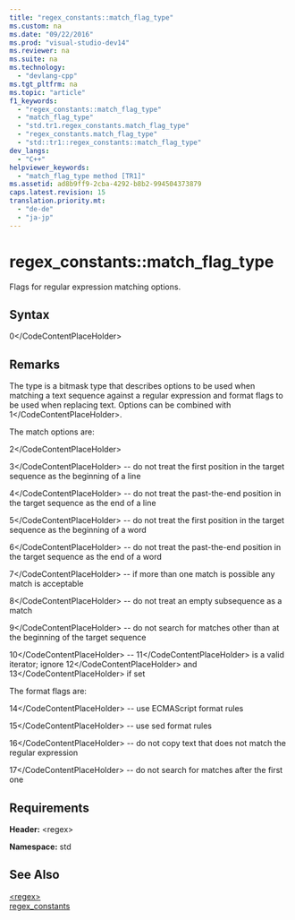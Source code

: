 ```yaml
---
title: "regex_constants::match_flag_type"
ms.custom: na
ms.date: "09/22/2016"
ms.prod: "visual-studio-dev14"
ms.reviewer: na
ms.suite: na
ms.technology: 
  - "devlang-cpp"
ms.tgt_pltfrm: na
ms.topic: "article"
f1_keywords: 
  - "regex_constants::match_flag_type"
  - "match_flag_type"
  - "std.tr1.regex_constants.match_flag_type"
  - "regex_constants.match_flag_type"
  - "std::tr1::regex_constants::match_flag_type"
dev_langs: 
  - "C++"
helpviewer_keywords: 
  - "match_flag_type method [TR1]"
ms.assetid: ad8b9ff9-2cba-4292-b8b2-994504373879
caps.latest.revision: 15
translation.priority.mt: 
  - "de-de"
  - "ja-jp"
---
```

# regex_constants::match_flag_type
Flags for regular expression matching options.  
  
## Syntax  
  
<CodeContentPlaceHolder>0\</CodeContentPlaceHolder>  
## Remarks  
 The type is a bitmask type that describes options to be used when matching a text sequence against a regular expression and format flags to be used when replacing text. Options can be combined with <CodeContentPlaceHolder>1\</CodeContentPlaceHolder>.  
  
 The match options are:  
  
 <CodeContentPlaceHolder>2\</CodeContentPlaceHolder>  
  
 <CodeContentPlaceHolder>3\</CodeContentPlaceHolder> -- do not treat the first position in the target sequence as the beginning of a line  
  
 <CodeContentPlaceHolder>4\</CodeContentPlaceHolder> -- do not treat the past-the-end position in the target sequence as the end of a line  
  
 <CodeContentPlaceHolder>5\</CodeContentPlaceHolder> -- do not treat the first position in the target sequence as the beginning of a word  
  
 <CodeContentPlaceHolder>6\</CodeContentPlaceHolder> -- do not treat the past-the-end position in the target sequence as the end of a word  
  
 <CodeContentPlaceHolder>7\</CodeContentPlaceHolder> -- if more than one match is possible any match is acceptable  
  
 <CodeContentPlaceHolder>8\</CodeContentPlaceHolder> -- do not treat an empty subsequence as a match  
  
 <CodeContentPlaceHolder>9\</CodeContentPlaceHolder> -- do not search for matches other than at the beginning of the target sequence  
  
 <CodeContentPlaceHolder>10\</CodeContentPlaceHolder> -- <CodeContentPlaceHolder>11\</CodeContentPlaceHolder> is a valid iterator; ignore <CodeContentPlaceHolder>12\</CodeContentPlaceHolder> and <CodeContentPlaceHolder>13\</CodeContentPlaceHolder> if set  
  
 The format flags are:  
  
 <CodeContentPlaceHolder>14\</CodeContentPlaceHolder> -- use ECMAScript format rules  
  
 <CodeContentPlaceHolder>15\</CodeContentPlaceHolder> -- use sed format rules  
  
 <CodeContentPlaceHolder>16\</CodeContentPlaceHolder> -- do not copy text that does not match the regular expression  
  
 <CodeContentPlaceHolder>17\</CodeContentPlaceHolder> -- do not search for matches after the first one  
  
## Requirements  
 **Header:** \<regex>  
  
 **Namespace:** std  
  
## See Also  
 [\<regex>](../vs140/-regex-.md)   
 [regex_constants](../vs140/regex_constants-class.md)
